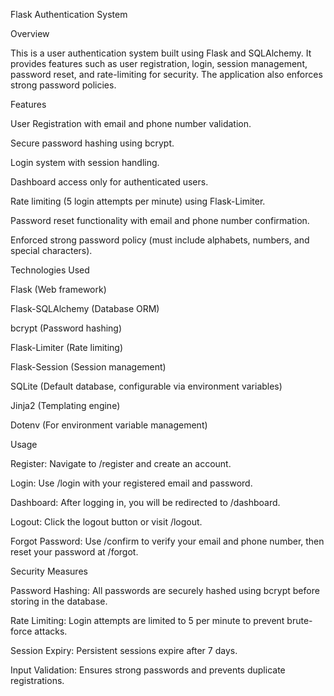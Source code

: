 Flask Authentication System

Overview

This is a user authentication system built using Flask and SQLAlchemy. It provides features such as user registration, login, session management, password reset, and rate-limiting for security. The application also enforces strong password policies.

Features

User Registration with email and phone number validation.

Secure password hashing using bcrypt.

Login system with session handling.

Dashboard access only for authenticated users.

Rate limiting (5 login attempts per minute) using Flask-Limiter.

Password reset functionality with email and phone number confirmation.

Enforced strong password policy (must include alphabets, numbers, and special characters).

Technologies Used

Flask (Web framework)

Flask-SQLAlchemy (Database ORM)

bcrypt (Password hashing)

Flask-Limiter (Rate limiting)

Flask-Session (Session management)

SQLite (Default database, configurable via environment variables)

Jinja2 (Templating engine)

Dotenv (For environment variable management)


Usage

Register: Navigate to /register and create an account.

Login: Use /login with your registered email and password.

Dashboard: After logging in, you will be redirected to /dashboard.

Logout: Click the logout button or visit /logout.

Forgot Password: Use /confirm to verify your email and phone number, then reset your password at /forgot.


Security Measures

Password Hashing: All passwords are securely hashed using bcrypt before storing in the database.

Rate Limiting: Login attempts are limited to 5 per minute to prevent brute-force attacks.

Session Expiry: Persistent sessions expire after 7 days.

Input Validation: Ensures strong passwords and prevents duplicate registrations.

